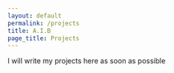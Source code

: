 ```yaml
---
layout: default
permalink: /projects
title: A.I.B
page_title: Projects
---
```


I will write my projects here as soon as possible